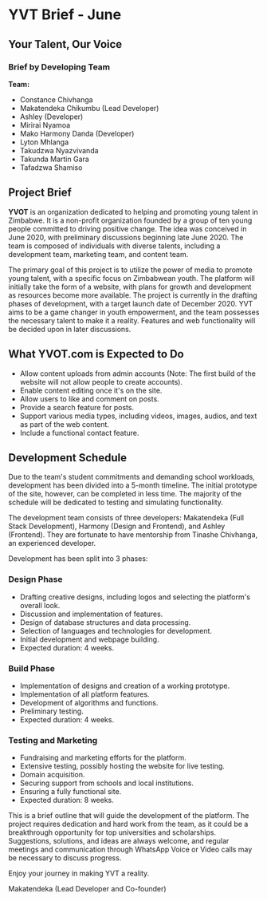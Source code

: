 # YVT Brief - June

## Your Talent, Our Voice

### Brief by Developing Team

**Team:**
- Constance Chivhanga
- Makatendeka Chikumbu (Lead Developer)
- Ashley (Developer)
- Mirirai Nyamoa
- Mako Harmony Danda (Developer)
- Lyton Mhlanga
- Takudzwa Nyazvivanda
- Takunda Martin Gara
- Tafadzwa Shamiso

## Project Brief

**YVOT** is an organization dedicated to helping and promoting young talent in Zimbabwe. It is a non-profit organization founded by a group of ten young people committed to driving positive change. The idea was conceived in June 2020, with preliminary discussions beginning late June 2020. The team is composed of individuals with diverse talents, including a development team, marketing team, and content team.

The primary goal of this project is to utilize the power of media to promote young talent, with a specific focus on Zimbabwean youth. The platform will initially take the form of a website, with plans for growth and development as resources become more available. The project is currently in the drafting phases of development, with a target launch date of December 2020. YVT aims to be a game changer in youth empowerment, and the team possesses the necessary talent to make it a reality. Features and web functionality will be decided upon in later discussions.

## What YVOT.com is Expected to Do

- Allow content uploads from admin accounts (Note: The first build of the website will not allow people to create accounts).
- Enable content editing once it's on the site.
- Allow users to like and comment on posts.
- Provide a search feature for posts.
- Support various media types, including videos, images, audios, and text as part of the web content.
- Include a functional contact feature.

## Development Schedule

Due to the team's student commitments and demanding school workloads, development has been divided into a 5-month timeline. The initial prototype of the site, however, can be completed in less time. The majority of the schedule will be dedicated to testing and simulating functionality.

The development team consists of three developers: Makatendeka (Full Stack Development), Harmony (Design and Frontend), and Ashley (Frontend). They are fortunate to have mentorship from Tinashe Chivhanga, an experienced developer.

Development has been split into 3 phases:

### Design Phase

- Drafting creative designs, including logos and selecting the platform's overall look.
- Discussion and implementation of features.
- Design of database structures and data processing.
- Selection of languages and technologies for development.
- Initial development and webpage building.
- Expected duration: 4 weeks.

### Build Phase

- Implementation of designs and creation of a working prototype.
- Implementation of all platform features.
- Development of algorithms and functions.
- Preliminary testing.
- Expected duration: 4 weeks.

### Testing and Marketing

- Fundraising and marketing efforts for the platform.
- Extensive testing, possibly hosting the website for live testing.
- Domain acquisition.
- Securing support from schools and local institutions.
- Ensuring a fully functional site.
- Expected duration: 8 weeks.

This is a brief outline that will guide the development of the platform. The project requires dedication and hard work from the team, as it could be a breakthrough opportunity for top universities and scholarships. Suggestions, solutions, and ideas are always welcome, and regular meetings and communication through WhatsApp Voice or Video calls may be necessary to discuss progress.

Enjoy your journey in making YVT a reality.

Makatendeka (Lead Developer and Co-founder)
